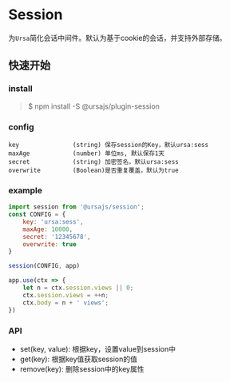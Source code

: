 # Session

为`Ursa`简化会话中间件。默认为基于cookie的会话，并支持外部存储。

## 快速开始

### install
> $ npm install -S @ursajs/plugin-session

### config
```
key               (string) 保存session的Key，默认ursa:sess 
maxAge            (number) 单位ms, 默认保存1天 
secret            (string) 加密签名，默认ursa:sess
overwrite         (Boolean)是否重复覆盖，默认为true
```

### example

```javascript
import session from '@ursajs/session';
const CONFIG = {
    key: 'ursa:sess', 
    maxAge: 10000,   
    secret: '12345678',
    overwrite: true 
}

session(CONFIG, app)

app.use(ctx => {
    let n = ctx.session.views || 0;
    ctx.session.views = ++n;
    ctx.body = n + ' views';
})
```


### API 

* set(key, value): 根据key，设置value到session中
* get(key): 根据key值获取session的值
* remove(key): 删除session中的key属性